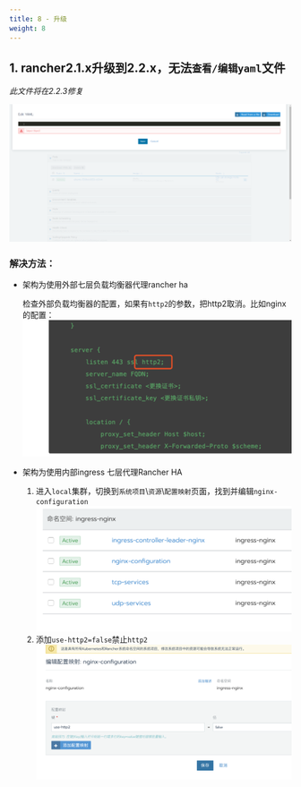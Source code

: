 ```yaml
---
title: 8 - 升级
weight: 8
---
```


## 1. rancher2.1.x升级到2.2.x，无法`查看/编辑yaml`文件

_此文件将在2.2.3修复_

![image-20190430094043207](assets/image-20190430094043207.png)

### 解决方法：

- 架构为使用外部七层负载均衡器代理rancher ha

  ​ 检查外部负载均衡器的配置，如果有`http2`的参数，把http2取消。比如nginx的配置：![image-20190430094333165](assets/image-20190430094333165.png)

- 架构为使用内部ingress 七层代理Rancher HA

  1. 进入`local`集群，切换到`系统项目`\\`资源`\\`配置映射`页面，找到并编辑`nginx-configuration`![image-20190430094846660](assets/image-20190430094846660.png)
  2. 添加`use-http2=false`禁止`http2`![image-20190430094945817](assets/image-20190430094945817.png)
